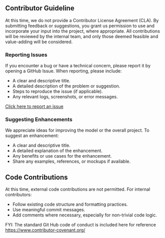 ## Contributor Guideline

At this time, we do not provide a Contributor License Agreement (CLA). By submitting feedback or suggestions, you grant us permission to use and incorporate your input into the project, where appropriate. All contributions will be reviewed by the internal team, and only those deemed feasible and value-adding will be considered.

### Reporting Issues

If you encounter a bug or have a technical concern, please report it by opening a GitHub Issue. When reporting, please include:

- A clear and descriptive title.
- A detailed description of the problem or suggestion.
- Steps to reproduce the issue (if applicable).
- Any relevant logs, screenshots, or error messages.

[Click here to report an issue](https://github.com/Cognizant-RDMAI/Open-Ecoli-Models/issues)

### Suggesting Enhancements

We appreciate ideas for improving the model or the overall project. To suggest an enhancement:

- A clear and descriptive title.
- A detailed explanation of the enhancement.
- Any benefits or use cases for the enhancement.
- Share any examples, references, or mockups if available.

## Code Contributions

At this time, external code contributions are not permitted.
For internal contributors:

- Follow existing code structure and formatting practices.
- Use meaningful commit messages.
- Add comments where necessary, especially for non-trivial code logic.

FYI: The standard Git Hub code of conduct is included here for reference https://www.contributor-covenant.org/

